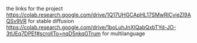the links for the project
https://colab.research.google.com/drive/1Q17UHGCApHL17SMwRICvieZl9AQSv9VR
for stable diffusion
https://colab.research.google.com/drive/1boLuhJnXlQabQxbTYd-JO-3tUEq7DPEf#scrollTo=nqD5nkqGTrum
for multilanguage
